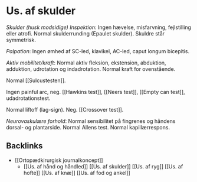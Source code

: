 # Us. af skulder
*Skulder (husk modsidige)*
*Inspektion*:
Ingen hævelse, misfarvning, fejlstilling eller atrofi. Normal skulderrunding (Epaulet skulder). Skuldre står symmetrisk.

*Palpation*: 
Ingen ømhed af SC-led, klavikel, AC-led, caput longum bicepitis. 


*Aktiv mobilitet/kraft*:
Normal aktiv fleksion, ekstension, abduktion, adduktion, udrotation og indadrotation. Normal kraft for ovenstående. 

Normal [[Sulcustesten]]. 

Ingen painful arc, neg. [[Hawkins test]], [[Neers test]], [[Empty can test]], udadrotationstest. 

Normal liftoff (lag-sign). Neg. [[Crossover test]].

*Neurovaskulære forhold*: Normal sensibilitet på fingrenes og håndens dorsal- og plantarside. Normal Allens test. Normal kapillærrespons.

## Backlinks
* [[Ortopædkirurgisk journalkoncept]]
	* [[Us. af hånd og håndled]]
[[Us. af skulder]]
[[Us. af ryg]]
[[Us. af hofte]]
[[Us. af knæ]]
[[Us. af fod og ankel]]

<!-- {BearID:E34B67B8-DEB9-4C1B-80B3-5322D6B81FB4-22870-00006180C8D5E7E6} -->
